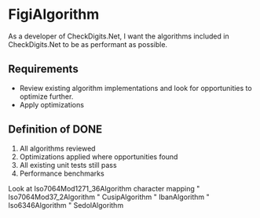# FigiAlgorithm

As a developer of CheckDigits.Net, I want the algorithms included in CheckDigits.Net to be as performant as possible. 

## Requirements

* Review existing algorithm implementations and look for opportunities to optimize further.
* Apply optimizations

## Definition of DONE

1. All algorithms reviewed
1. Optimizations applied where opportunities found
1. All existing unit tests still pass
1. Performance benchmarks

Look at Iso7064Mod1271_36Algorithm character mapping
" Iso7064Mod37_2Algorithm
" CusipAlgorithm
" IbanAlgorithm
" Iso6346Algorithm
" SedolAlgorithm